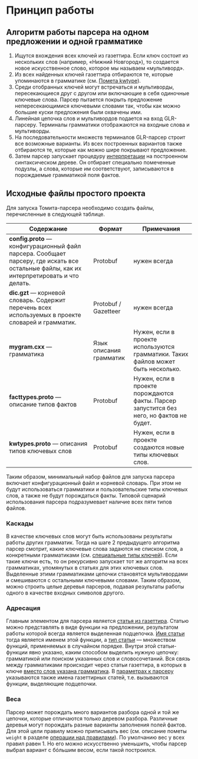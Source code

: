 # Принцип работы

## Алгоритм работы парсера на одном предложении и одной грамматике <a name="algoritm"></a>

1. Ищутся вхождения всех ключей из газеттира. Если ключ состоит из нескольких слов (например, «Нижний Новгород»), то создается новое искусственное слово, которое мы называем «мультиворд».
1. Из всех найденных ключей газеттира отбираются те, которые упоминаются в грамматике (см. [Помета kwtype](labels-limits.md)).
1. Среди отобранных ключей могут встречаться и мультиворды, пересекающиеся друг с другом или включающие в себя одиночные ключевые слова. Парсер пытается покрыть предложение непересекающимися ключевыми словами так, чтобы как можно большие куски предложения были охвачены ими.
1. Линейная цепочка слов и мультивордов подается на вход GLR-парсеру. Терминалы грамматики отображаются на входные слова и мультиворды.
1. На последовательности множеств терминалов GLR-парсер строит все возможные варианты. Из всех построенных вариантов также отбираются те, которые как можно шире покрывают предложение.
1. Затем парсер запускает процедуру [интерпретации](interpretation.md) на построенном синтаксическом дереве. Он отбирает специально помеченные подузлы, а слова, которые им соответствуют, записываются в порождаемые грамматикой поля фактов.



## Исходные файлы простого проекта <a name="source-files"></a>

Для запуска Томита-парсера необходимо создать файлы, перечисленные в следующей таблице.

**Содержание** | **Формат** | **Примечания**
----- | ----- | -----
**config.proto** — конфигурационный файл парсера. Сообщает парсеру, где искать все остальные файлы, как их интерпретировать и что делать. | Protobuf | нужен всегда
**dic.gzt** — корневой словарь. Содержит перечень всех используемых в проекте словарей и грамматик. | Protobuf / Gazetteer | нужен всегда
**mygram.cxx** — грамматика | Язык описания грамматик | Нужен, если в проекте используются грамматики. Таких файлов может быть несколько.
**facttypes.proto** — описание типов фактов | Protobuf | Нужен, если в проекте порождаются факты. Парсер запустится без него, но фактов не будет.
**kwtypes.proto** — описания типов ключевых слов | Protobuf | Нужен, если в проекте создаются новые типы ключевых слов.


Таким образом, минимальный набор файлов для запуска парсера включает конфигурационный файл и корневой словарь. При этом не будут использоваться грамматики и пользовательские типы ключевых слов, а также не будут порождаться факты. Типовой сценарий использования парсера подразумевает наличие всех пяти типов файлов.

### Каскады

В качестве ключевых слов могут быть использованы результаты работы других грамматик. Тогда на шаге 2 предыдущего алгоритма парсер смотрит, какие ключевые слова задаются не списком слов, а конкретными грамматиками (см. [специальные типы ключей](gazetteer-syntax.md)). Если такие ключи есть, то он рекурсивно запускает тот же алгоритм на всех грамматиках, упомянутых в статьях для этих ключевых слов. Выделенные этими грамматиками цепочки становятся мультивордами и смешиваются с остальными ключевыми словами. Таким образом, можно строить целые деревья парсеров, подавая результаты работы одного в качестве входных символов другого.

### Адресация

Главным элементом для парсера является [статья из газеттира](gazetteer-syntax.md). Статью можно представлять в виде функции на предложении, результатом работы которой всегда является выделенная подцепочка. [Имя статьи](gazetteer-syntax.md) тогда является именем этой функции, а [тип статьи](gazetteer-syntax.md) — множеством функций, применяемых в случайном порядке. Внутри этой статьи-функции явно указано, каким способом выделить нужную цепочку: грамматикой или поиском указанных слов и словосочетаний. Вся связь между грамматиками происходит через статьи газеттира, в которых в ключе [вместо слов указана грамматика](link.md). В [параметрах к парсеру](run-parser.md) указываются также имена газеттирных статей, т.е. вызываются функции, выделяющие подцепочки.

### Веса <a name="weights"></a>

Парсер может порождать много вариантов разбора одной и той же цепочки, которые отличаются только деревом разбора. Различные деревья могут порождать разные варианты заполнения полей фактов. Для этой цели правилу можно приписывать вес (см. описание пометы `weight` в разделе [операции над правилами](rules.md#weight)). По умолчанию вес у всех правил равен 1. Но его можно искусственно уменьшить, чтобы парсер выбрал вариант с бóльшим весом, если такой построился.

